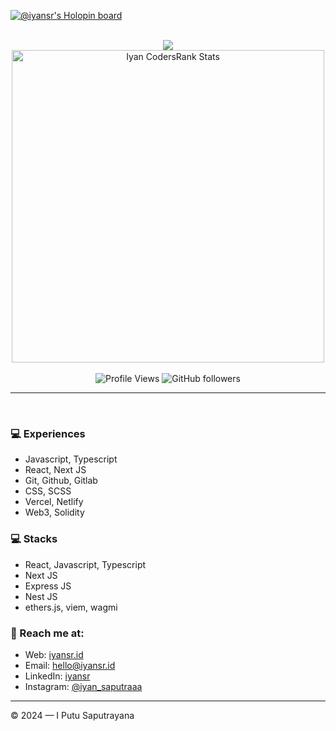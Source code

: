 
[![@iyansr's Holopin board](https://holopin.io/api/user/board?user=iyansr)](https://holopin.io/@iyansr)

<br />
<div align="center">
   <img src="https://github-readme-stats.vercel.app/api?username=iyansr&show_icons=true&theme=radical" />
</div>
<div align="center">
   <img width="500px" src="https://cr-ss-service.azurewebsites.net/api/ScreenShot?widget=summary&username=iyansr&badges=3&show-avatar=true&style=--header-bg-color:%23000;--border-radius:10px" alt="Iyan CodersRank Stats">
</div>

<br />

<div  align="center">
  <img src="https://komarev.com/ghpvc/?username=iyansr&color=blueviolet&style=flat-square" alt="Profile Views" />
  <img alt="GitHub followers" src="https://img.shields.io/github/followers/iyansr?color=blueviolet&style=flat-square">
</div>



---

<br/>

### 💻 Experiences

- Javascript, Typescript
- React, Next JS
- Git, Github, Gitlab
- CSS, SCSS
- Vercel, Netlify
- Web3, Solidity


### 💻 Stacks

- React, Javascript, Typescript
- Next JS
- Express JS
- Nest JS
- ethers.js, viem, wagmi

### 🚀 Reach me at:

- Web: [iyansr.id](https://iyansr.id)
- Email: [hello@iyansr.id](mailto:hello@iyansr.id)
- LinkedIn: [iyansr](https://www.linkedin.com/in/iyansr/)
- Instagram: [@iyan_saputraaa](https://instagram.com/iyan_saputraaa)

---

© 2024 — I Putu Saputrayana
